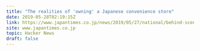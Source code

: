 ```yaml
---
title: "The realities of 'owning' a Japanese convenience store"
date: 2019-05-28T02:19:15Z
link: https://www.japantimes.co.jp/news/2019/05/27/national/behind-scenes-24-7-service-realities-owning-japanese-convenience-store/?utm_medium=RSS&utm_source=hune
site: www.japantimes.co.jp
topic: Hacker News
draft: false
---
```

